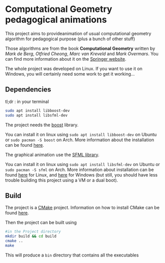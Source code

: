 # Computational Geometry pedagogical animations

This project aims to provideanimation of usual computational geometry algorithm for pedagogical purpose (plus a bunch of other stuff)

Those algorithms are from the book **Computational Geometry** written by _Mark de Berg_, _Otfried Cheong_, _Marc van Kreveld_ and _Mark Overmars_. You can find more information about it on the [Springer website](https://link.springer.com/book/10.1007/978-3-540-77974-2).

The whole project was developed on Linux. If you want to use it on Windows, you will certainly need some work to get it working...

## Dependencies

tl;dr : in your terminal
```bash
sudo apt install libboost-dev
sudo apt install libsfml-dev
```

The project needs the [boost](https://www.boost.org/) library.

You can install it on linux using ``sudo apt install libboost-dev`` on Ubuntu or ``sudo pacman -S boost`` on Arch. More information about the installation can be found [here](https://www.boost.org/users/download/).

The graphical animation use the [SFML library](https://www.sfml-dev.org/index.php).

You can install it on linux using ``sudo apt install libsfml-dev`` on Ubuntu or ``sudo pacman -S sfml`` on Arch. More information about installation can be found [here](https://www.sfml-dev.org/tutorials/2.5/start-linux.php) for Linux, and [here](https://www.sfml-dev.org/tutorials/2.5/start-vc.php) for Windows (but still, you should have less trouble building this project using a VM or a dual boot).

## Build

The project is a [CMake](https://cmake.org/) project. Information on how to install CMake can be found [here](https://cgold.readthedocs.io/en/latest/first-step/installation.html).

Then the project can be built using
```bash
#in the Project directory
mkdir build && cd build
cmake ..
make
```
This will produce a ``bin`` directory that contains all the executables
